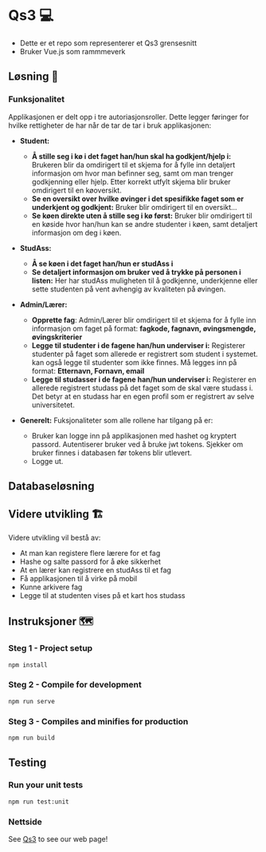 # Qs3 💻
- Dette er et repo som representerer et Qs3 grensesnitt 
- Bruker Vue.js som rammmeverk 

## Løsning 📜

### Funksjonalitet

Applikasjonen er delt opp i tre autoriasjonsroller. Dette legger føringer for hvilke rettigheter de har når de tar de tar i bruk applikasjonen:

   * **Student:**
      * **Å stille seg i kø i det faget han/hun skal ha godkjent/hjelp i:** Brukeren blir da omdirigert til et skjema for å fylle inn detaljert informasjon om hvor man befinner seg, samt om man trenger godkjenning eller hjelp. Etter korrekt utfylt skjema blir bruker omdirigert til en køoversikt.
      * **Se en oversikt over hvilke øvinger i det spesifikke faget som er underkjent og godkjent:** Bruker blir omdirigert til en oversikt...
      * **Se køen direkte uten å stille seg i kø først:** Bruker blir omdirigert til en køside hvor han/hun kan se andre studenter i køen, samt detaljert informasjon om deg i køen. 
   
   * **StudAss:** 
      * **Å se køen i det faget han/hun er studAss i**
      * **Se detaljert informasjon om bruker ved å trykke på personen i listen:** Her har studAss muligheten til å godkjenne, underkjenne eller sette studenten på vent avhengig av kvaliteten på øvingen.
   
   * **Admin/Lærer:**
      * **Opprette fag**: Admin/Lærer blir omdirigert til et skjema for å fylle inn informasjon om faget på format: **fagkode, fagnavn, øvingsmengde, øvingskriterier** 
      *  **Legge til studenter i de fagene han/hun underviser i:** Registerer studenter på faget som allerede er registrert som student i systemet. kan også legge til studenter som ikke finnes. Må legges inn på format: **Etternavn, Fornavn, email**
      *  **Legge til studasser i de fagene han/hun underviser i:**  Registerer en allerede registrert studass på det faget som de skal være studass i. Det betyr at en studass har en egen profil som er registrert av selve universitetet.  

* **Generelt:**
Fuksjonaliteter som alle rollene har tilgang på er:
  * Bruker kan logge inn på applikasjonen med hashet og kryptert passord. Autentiserer bruker ved å bruke jwt tokens. Sjekker om bruker finnes i databasen før tokens blir utlevert. 
  * Logge ut. 

   
 
## Databaseløsning


 
   
## Videre utvikling 🏗️

Videre utvikling vil bestå av:
* At man kan registere flere lærere for et fag
* Hashe og salte passord for å øke sikkerhet 
* At en lærer kan registrere en studAss til et fag
* Få applikasjonen til å virke på mobil
* Kunne arkivere fag
* Legge til at studenten vises på et kart hos studass


## Instruksjoner 🗺️

### Steg 1 -  Project setup
```
npm install
```

### Steg 2 - Compile for development
```
npm run serve
```

### Steg 3 - Compiles and minifies for production
```
npm run build
```

## Testing

### Run your unit tests
```
npm run test:unit
```

### Nettside 
See [Qs3](http://qs3.no) to see our web page!




